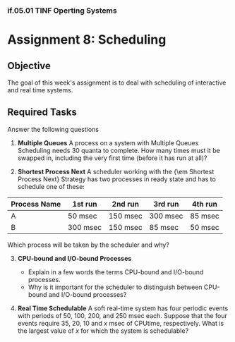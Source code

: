 ### if.05.01 TINF Operting Systems

# Assignment 8: Scheduling
## Objective
The goal of this week's assignment is to deal with scheduling of interactive and real time systems.

## Required Tasks
Answer the following questions

1. **Multiple Queues**
A process on a system with Multiple Queues Scheduling needs 30 quanta to complete. How many times must it be swapped in, including the very first time (before it has run at all)?

2. **Shortest Process Next**
A scheduler working with the {\em Shortest Process Next} Strategy has two processes in ready state and has to schedule one of these:

| Process Name | 1st run | 2nd run | 3rd run | 4th run |
| -- | -- | -- | -- | -- |
A | 50 msec | 150 msec | 300 msec | 85 msec |
B | 300 msec | 150 msec | 85 msec | 50 msec

Which process will be taken by the scheduler and why?

3. **CPU-bound and I/O-bound Processes**
	- Explain in a few words the terms CPU-bound and I/O-bound processes.
	- Why is it important for the scheduler to distinguish between CPU-bound and I/O-bound processes?

4. **Real Time Schedulable**
A soft real-time system has four periodic events with periods of 50, 100, 200, and 250 msec each. Suppose that the four events require 35, 20, 10 and $x$ msec of CPUtime, respectively. What is the largest value of $x$ for which the system is schedulable?
